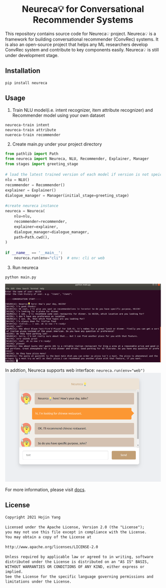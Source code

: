# <center>Neureca💡 for Conversational Recommender Systems</center>

This repository contains source code for Neureca💡 project. Neureca💡 is a framework for building conversational recommender (ConvRec) systems. It is also an open-source project that helps any ML researchers develop ConvRec system and contribute to key components easily. Neureca💡 is still under development stage.

## Installation

```
pip install neureca
```

## Usage
1. Train NLU model(i.e. intent recognizer, item attribute recognizer) and Recommender model using your own dataset

```
neureca-train intent  
neureca-train attribute 
nuereca-train recommender
```
2. Create main.py under your project directory



```python
from pathlib import Path
from neureca import Neureca, NLU, Recommender, Explainer, Manager
from stages import greeting_stage

# load the latest trained version of each model if version is not speicfied in arguament
nlu = NLU()  
recommender = Recommender()
explainer = Explainer()
dialogue_manager = Manager(initial_stage=greeting_stage)

#create neureca instance
neureca = Neureca(
    nlu=nlu,
    recommender=recommender,
    explainer=explainer,
    dialogue_manager=dialogue_manager,
    path=Path.cwd(),
)

if __name__ == '__main__':
    neureca.run(env="cli")  # env: cli or web
```
3. Run neureca
```
python main.py
```

![chat](./example.png)

In addtion, Neureca supports web interface: `neureca.run(env="web")`
![chat](./example_web.png)

For more information, please visit [docs](./docs).

## License

```
Copyright 2021 Hojin Yang

Licensed under the Apache License, Version 2.0 (the "License");
you may not use this file except in compliance with the License.
You may obtain a copy of the License at

http://www.apache.org/licenses/LICENSE-2.0

Unless required by applicable law or agreed to in writing, software
distributed under the License is distributed on an "AS IS" BASIS,
WITHOUT WARRANTIES OR CONDITIONS OF ANY KIND, either express or implied.
See the License for the specific language governing permissions and
limitations under the License.
```